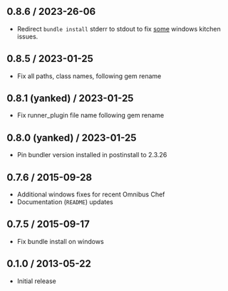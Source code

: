 ## 0.8.6 / 2023-26-06

* Redirect ``bundle install`` stderr to stdout to fix [some](https://github.com/DataDog/busser-rspec-datadog/pull/5) windows kitchen issues.

## 0.8.5 / 2023-01-25

* Fix all paths, class names, following gem rename

## 0.8.1 (yanked) / 2023-01-25

* Fix runner_plugin file name following gem rename

## 0.8.0 (yanked) / 2023-01-25

* Pin bundler version installed in postinstall to 2.3.26

## 0.7.6 / 2015-09-28

* Additional windows fixes for recent Omnibus Chef
* Documentation (`README`) updates

## 0.7.5 / 2015-09-17

* Fix bundle install on windows

## 0.1.0 / 2013-05-22

* Initial release
